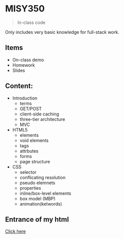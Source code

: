 # MISY350
> In-class code

Only includes very basic knowledge for full-stack work.

## Items
- On-class demo
- Homework
- Slides

## Content:
- Introduction
  - terms
  - GET/POST
  - client-side caching
  - three-tier architecture 
  - MVC 
- HTML5
  - elements
  - void elements
  - tags 
  - attrbutes
  - forms
  - page structure
- CSS
  - selector
  - conflicating resolution
  - pseudo elemnets
  - properties
  - inline/box-level elements
  - box model (MBP)
  - animation(ketwords)

## Entrance of my html
[Click here](Homework/HW1/home.html)